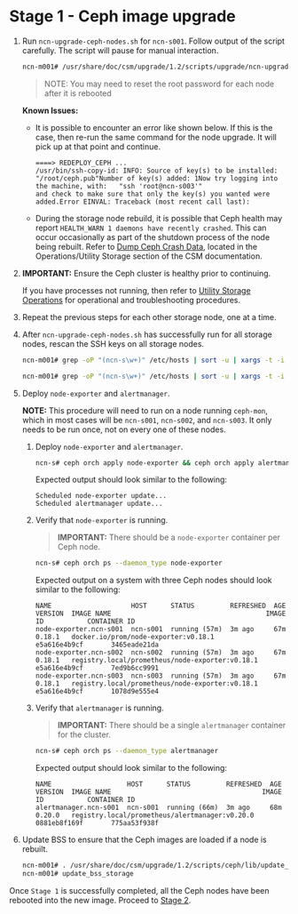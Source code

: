 # Stage 1 - Ceph image upgrade

1. Run `ncn-upgrade-ceph-nodes.sh` for `ncn-s001`. Follow output of the script carefully. The script will pause for manual interaction.

    ```bash
    ncn-m001# /usr/share/doc/csm/upgrade/1.2/scripts/upgrade/ncn-upgrade-ceph-nodes.sh ncn-s001
    ```

    > NOTE: You may need to reset the root password for each node after it is rebooted

    **Known Issues:**
    * It is possible to encounter an error like shown below. If this is the case, then re-run the same command for the node upgrade. It will pick up at that point and continue.

        ```text
        ====> REDEPLOY_CEPH ...
        /usr/bin/ssh-copy-id: INFO: Source of key(s) to be installed: "/root/ceph.pub"Number of key(s) added: 1Now try logging into the machine, with:   "ssh 'root@ncn-s003'"
        and check to make sure that only the key(s) you wanted were added.Error EINVAL: Traceback (most recent call last):
        ```
    * During the storage node rebuild, it is possible that Ceph health may report `HEALTH_WARN 1 daemons have recently crashed`. This can occur occasionally as part of the shutdown process of the node being rebuilt. Refer to [Dump Ceph Crash Data](../../operations/utility_storage/Dump_Ceph_Crash_Data.md), located in the Operations/Utility Storage section of the CSM documentation.

1. **IMPORTANT:** Ensure the Ceph cluster is healthy prior to continuing.

    If you have processes not running, then refer to [Utility Storage Operations](../../operations/utility_storage/Utility_Storage.md) for operational and troubleshooting procedures.

1. Repeat the previous steps for each other storage node, one at a time.

1. After `ncn-upgrade-ceph-nodes.sh` has successfully run for all storage nodes, rescan the SSH keys on all storage nodes.

    ```bash
    ncn-m001# grep -oP "(ncn-s\w+)" /etc/hosts | sort -u | xargs -t -i ssh {} 'truncate --size=0 ~/.ssh/known_hosts'

    ncn-m001# grep -oP "(ncn-s\w+)" /etc/hosts | sort -u | xargs -t -i ssh {} 'grep -oP "(ncn-s\w+|ncn-m\w+|ncn-w\w+)" /etc/hosts | sort -u | xargs -t -i ssh-keyscan -H \{\} >> /root/.ssh/known_hosts'
    ```

1. Deploy `node-exporter` and `alertmanager`.

    **NOTE:** This procedure will need to run on a node running `ceph-mon`, which in most cases will be `ncn-s001`, `ncn-s002`, and `ncn-s003`. It only needs to be run once, not on every one of these nodes.

    1. Deploy `node-exporter` and `alertmanager`.

        ```bash
        ncn-s# ceph orch apply node-exporter && ceph orch apply alertmanager
        ```
        
        Expected output should look similar to the following:
        ```
        Scheduled node-exporter update...
        Scheduled alertmanager update...
        ```

    1. Verify that `node-exporter` is running.

        > **IMPORTANT:** There should be a `node-exporter` container per Ceph node.

        ```bash
        ncn-s# ceph orch ps --daemon_type node-exporter
        ```
        
        Expected output on a system with three Ceph nodes should look similar to the following:
        ```
        NAME                    HOST      STATUS         REFRESHED  AGE  VERSION  IMAGE NAME                                       IMAGE ID           CONTAINER ID
        node-exporter.ncn-s001  ncn-s001  running (57m)  3m ago     67m  0.18.1   docker.io/prom/node-exporter:v0.18.1             e5a616e4b9cf       3465eade21da
        node-exporter.ncn-s002  ncn-s002  running (57m)  3m ago     67m  0.18.1   registry.local/prometheus/node-exporter:v0.18.1  e5a616e4b9cf       7ed9b6cc9991
        node-exporter.ncn-s003  ncn-s003  running (57m)  3m ago     67m  0.18.1   registry.local/prometheus/node-exporter:v0.18.1  e5a616e4b9cf       1078d9e555e4
        ```

    1. Verify that `alertmanager` is running.

        > **IMPORTANT:** There should be a single `alertmanager` container for the cluster.

        ```bash
        ncn-s# ceph orch ps --daemon_type alertmanager
        ```
        
        Expected output should look similar to the following:
        ```
        NAME                   HOST      STATUS         REFRESHED  AGE  VERSION  IMAGE NAME                                      IMAGE ID           CONTAINER ID
        alertmanager.ncn-s001  ncn-s001  running (66m)  3m ago     68m  0.20.0   registry.local/prometheus/alertmanager:v0.20.0  0881eb8f169f       775aa53f938f
        ```

1. Update BSS to ensure that the Ceph images are loaded if a node is rebuilt.

    ```bash
    ncn-m001# . /usr/share/doc/csm/upgrade/1.2/scripts/ceph/lib/update_bss_metadata.sh
    ncn-m001# update_bss_storage
    ```

 Once `Stage 1` is successfully completed, all the Ceph nodes have been rebooted into the new image. Proceed to [Stage 2](Stage_2.md).
